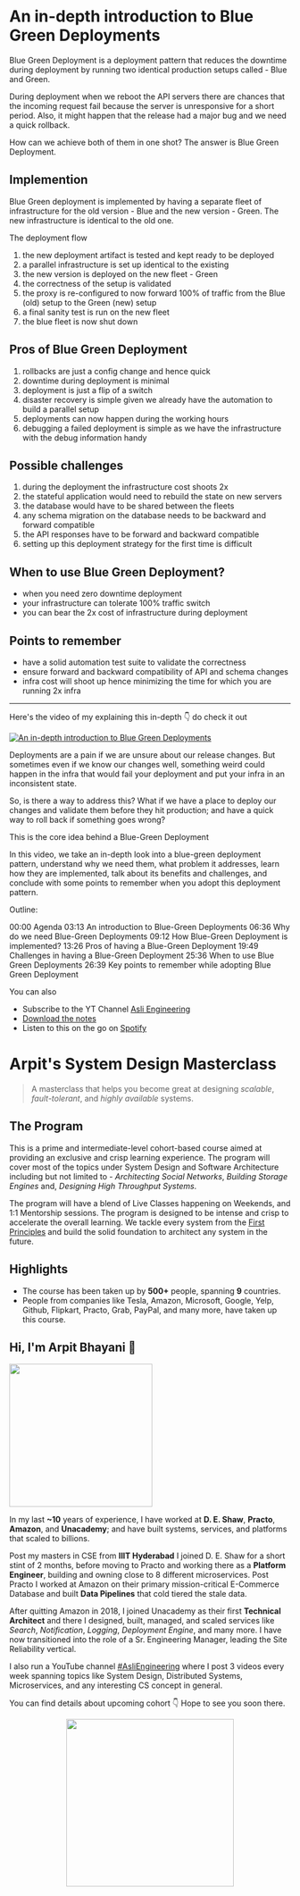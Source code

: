 An in-depth introduction to Blue Green Deployments
===


Blue Green Deployment is a deployment pattern that reduces the downtime during deployment by running two identical production setups called - Blue and Green.

During deployment when we reboot the API servers there are chances that the incoming request fail because the server is unresponsive for a short period. Also, it might happen that the release had a major bug and we need a quick rollback.

How can we achieve both of them in one shot? The answer is Blue Green Deployment.

## Implemention

Blue Green deployment is implemented by having a separate fleet of infrastructure for the old version - Blue and the new version - Green. The new infrastructure is identical to the old one.

The deployment flow

1. the new deployment artifact is tested and kept ready to be deployed
2. a parallel infrastructure is set up identical to the existing
3. the new version is deployed on the new fleet - Green
4. the correctness of the setup is validated
5. the proxy is re-configured to now forward 100% of traffic from the Blue (old) setup to the Green (new) setup
6. a final sanity test is run on the new fleet
7. the blue fleet is now shut down

## Pros of Blue Green Deployment

1. rollbacks are just a config change and hence quick
2. downtime during deployment is minimal
3. deployment is just a flip of a switch
4. disaster recovery is simple given we already have the automation to build a parallel setup
5. deployments can now happen during the working hours
6. debugging a failed deployment is simple as we have the infrastructure with the debug information handy

## Possible challenges

1. during the deployment the infrastructure cost shoots 2x
2. the stateful application would need to rebuild the state on new servers
3. the database would have to be shared between the fleets
4. any schema migration on the database needs to be backward and forward compatible
5. the API responses have to be forward and backward compatible
6. setting up this deployment strategy for the first time is difficult

## When to use Blue Green Deployment?

- when you need zero downtime deployment
- your infrastructure can tolerate 100% traffic switch
- you can bear the 2x cost of infrastructure during deployment

## Points to remember

- have a solid automation test suite to validate the correctness
- ensure forward and backward compatibility of API and schema changes
- infra cost will shoot up hence minimizing the time for which you are running 2x infra
<hr />


<p>Here's the video of my explaining this in-depth 👇‍ do check it out</p>

[![An in-depth introduction to Blue Green Deployments](https://i.ytimg.com/vi/W6HANd8c9t4/mqdefault.jpg)](https://www.youtube.com/watch?v=W6HANd8c9t4)

Deployments are a pain if we are unsure about our release changes. But sometimes even if we know our changes well, something weird could happen in the infra that would fail your deployment and put your infra in an inconsistent state.

So, is there a way to address this? What if we have a place to deploy our changes and validate them before they hit production; and have a quick way to roll back if something goes wrong?

This is the core idea behind a Blue-Green Deployment

In this video, we take an in-depth look into a blue-green deployment pattern, understand why we need them, what problem it addresses, learn how they are implemented, talk about its benefits and challenges, and conclude with some points to remember when you adopt this deployment pattern.

Outline:

00:00 Agenda
03:13 An introduction to Blue-Green Deployments
06:36 Why do we need Blue-Green Deployments
09:12 How Blue-Green Deployment is implemented?
13:26 Pros of having a Blue-Green Deployment
19:49 Challenges in having a Blue-Green Deployment
25:36 When to use Blue Green Deployments
26:39 Key points to remember while adopting Blue Green Deployment

You can also
 - Subscribe to the YT Channel [Asli Engineering](https://youtube.com/c/ArpitBhayani)
 - [Download the notes](https://drive.google.com/file/d/1jSowz0IW8kD4Fjrv2fsE-ygHVTaZto1d/view?usp=sharing)
 - Listen to this on the go on [Spotify](https://open.spotify.com/show/7qMoamm2iZQrsPVm6IQLoD)

# Arpit's System Design Masterclass

> A masterclass that helps you become great at designing _scalable_, _fault-tolerant_, and _highly available_ systems.

## The Program

This is a prime and intermediate-level cohort-based course aimed at providing an exclusive and crisp learning experience. The program will cover most of the topics under System Design and Software Architecture including but not limited to - _Architecting Social Networks_, _Building Storage Engines_ and, _Designing High Throughput Systems_.

The program will have a blend of Live Classes happening on Weekends, and 1:1 Mentorship sessions. The program is designed to be intense and crisp to accelerate the overall learning. We tackle every system from the [First Principles](https://en.wikipedia.org/wiki/First_principle) and build the solid foundation to architect any system in the future.


## Highlights

 - The course has been taken up by __500+__ people, spanning __9__ countries.
 - People from companies like Tesla, Amazon, Microsoft, Google, Yelp, Github, Flipkart, Practo, Grab, PayPal, and many more, have taken up this course.


## Hi, I'm Arpit Bhayani 👋

<img width="256px" src="https://arpitbhayani.me/static/img/arpit.jpg" />

In my last **~10** years of experience, I have worked at **D. E. Shaw**, **Practo**, **Amazon**, and **Unacademy**; and have built systems, services, and platforms that scaled to billions.

Post my masters in CSE from **IIIT Hyderabad** I joined D. E. Shaw for a short stint of 2 months, before moving to Practo and working there as a **Platform Engineer**, building and owning close to 8 different microservices. Post Practo I worked at Amazon on their primary mission-critical E-Commerce Database and built **Data Pipelines** that cold tiered the stale data.

After quitting Amazon in 2018, I joined Unacademy as their first **Technical Architect** and there I designed, built, managed, and scaled services like _Search_, _Notification_, _Logging_, _Deployment Engine_, and many more. I have now transitioned into the role of a Sr. Engineering Manager, leading the Site Reliability vertical.

I also run a YouTube channel [#AsliEngineering](https://www.youtube.com/c/ArpitBhayani) where I post 3 videos every week spanning topics like System Design, Distributed Systems, Microservices, and any interesting CS concept in general.

You can find details about upcoming cohort 👇‍ Hope to see you soon there.

<center>
<a target="_blank" href="https://arpitbhayani.me/masterclass">
<img src="https://user-images.githubusercontent.com/4745789/137859181-d4499cf4-ce65-4466-8b88-a078ece0f081.PNG" width="300px" />
</a>
</center>